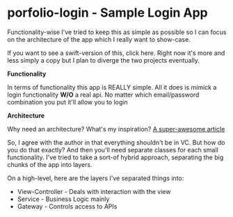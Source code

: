 # porfolio-login - Sample Login App
Functionality-wise I've tried to keep this as simple as possible so I can focus on the architecture of the app which I really want to show-case.

If you want to see a swift-version of this, click here. Right now it's more and less simply a copy but I plan to diverge the two projects eventually.


<b>Functionality</b>

In terms of functionality this app is REALLY simple. All it does is mimick a login functionality <b>W/O</b> a real api. No matter which email/password combination you put it'll allow you to login

<b>Architecture</b>

Why need an architecture? What's my inspiration?
<a href="http://doing-it-wrong.mikeweller.com/2013/06/ios-app-architecture-and-tdd-1.html">A super-awesome article</a>

So, I agree with the author in that everything shouldn't be in VC. But how do you do that exactly? And then you'll need separate classes for each small functionality. I've tried to take a sort-of hybrid approach, separating the big chunks of the app into layers.

On a high-level, here are the layers I've separated things into:

<ul>
<li>View-Controller - Deals with interaction with the view </li>
<li>Service - Business Logic mainly</li>
<li>Gateway - Controls access to APIs</li>
<ul>


